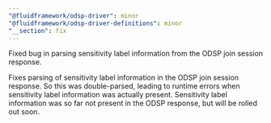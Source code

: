 ```yaml
---
"@fluidframework/odsp-driver": minor
"@fluidframework/odsp-driver-definitions": minor
"__section": fix
---
```

Fixed bug in parsing sensitivity label information from the ODSP join session response.

Fixes parsing of sensitivity label information in the ODSP join session response. So this was double-parsed, leading to runtime errors when sensitivity label information was actually present. Sensitivity label information was so far not present in the ODSP response, but will be rolled out soon.